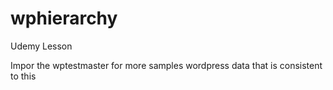 # wphierarchy
Udemy Lesson

Impor the wptestmaster for more samples wordpress data that is consistent to this
